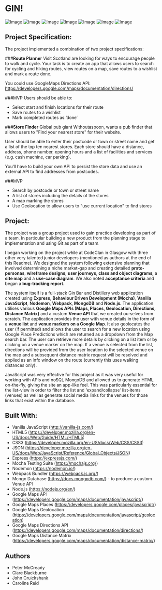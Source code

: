 # **GIN!**    

![Image](/screenshots/1_age_check.png)
![Image](/screenshots/2_geolocation.png)
![Image](/screenshots/3_directions.png)
![Image](/screenshots/4_top_gins.png)
![Image](/screenshots/7_edinburgh_filter.png)
![Image](/screenshots/9_places_predictive_search.png)
![Image](/screenshots/10_bar_API.png)


## Project Specification:

The project implemented a combination of two project specifications:

###**Route Planner**
Visit Scotland are looking for ways to encourage people to walk and cycle. Your task is to create an app that allows users to search for cycling and hiking routes, view routes on a map, save routes to a wishlist and mark a route done.

You could use GoogleMaps Directions API:
https://developers.google.com/maps/documentation/directions/

###MVP
Users should be able to:

* Select start and finish locations for their route
* Save routes to a wishlist
* Mark completed routes as ‘done’


###**Store Finder**
Global pub giant Withoutaspoon, wants a pub finder that allows users to "Find your nearest store" for their website.

User should be able to enter their postcode or town or street name and get a list of the top ten nearest stores. Each store should have a distance, address, phone number, opening hours and a list of facilities and services (e.g. cash machine, car parking).

You'll have to build your own API to persist the store data and use an external API to find addresses from postcodes.

###MVP
* Search by postcode or town or street name
* A list of stores including the details of the stores
* A map marking the stores
* Use Geolocation to allow users to "use current location" to find stores

## Project:    

The project was a group project used to gain practice developing as part of a team. In particular building a new product from the planning stage to implementation and using Git as part of a team.  

I began working on the project while at CodeClan in Glasgow with three other very talented junior developers (mentioned as authors at the end of this Readme). We designed the system following extensive planning that involved determining a niche market-gap and creating detailed **proto-personas**, **wireframe designs**, **user journeys**, **class and object diagrams**, a **site map** and a **use-case diagram**. We also noted **acceptance criteria** and began a **bug-tracking report**.

The system itself is a full-stack Gin Bar and Distillery web application created using **Express**, **Behaviour Driven Development (Mocha)**, **Vanilla JavaScript**, **Nodemon**, **Webpack**, **MongoDB** and **Node.js**. The application utilises various **Google Maps APIs (Maps, Places, Geolocation, Directions, Distance Matrix)** and a custom **Venue API** that we created ourselves from scratch. The application provides the user with venue details in the form of a **venue list** and **venue markers on a Google Map**. It also geolocates the user (if permitted) and allows the user to search for a new location using Google Place Predictions which are returned as a dropdown from the Map search bar. The user can retrieve more details by clicking on a list item or by clicking on a venue marker on the map. If a venue is selected from the list, directions will be provided from the user location to the selected venue on the map and a subsequent distance matrix request will be resolved and applied as an info window on the route (currently this uses walking distances only).

JavaScript was very effective for this project as it was very useful for working with APIs and noSQL MongoDB and allowed us to generate HTML on-the-fly, giving the site an app-like feel. This was particularly essential for the list-view in order to filter the list and 'expand/collapse' list-items (venues) as well as generate social media links for the venues for those links that exist within the database.

## Built With:  
* Vanilla JavaScript (http://vanilla-js.com/)  
* HTML5 (https://developer.mozilla.org/en-US/docs/Web/Guide/HTML/HTML5)  
* CSS3 (https://developer.mozilla.org/en-US/docs/Web/CSS/CSS3)  
* JSON (https://developer.mozilla.org/en-US/docs/Web/JavaScript/Reference/Global_Objects/JSON)  
* Express (https://expressjs.com/)  
* Mocha Testing Suite (https://mochajs.org/)  
* Nodemon (https://nodemon.io/)  
* Webpack Bundler (https://webpack.js.org/)  
* Mongo Database (https://docs.mongodb.com/) - to produce a custom Venue API  
* Node.js (https://nodejs.org/en/)  
* Google Maps API (https://developers.google.com/maps/documentation/javascript/)  
* Google Maps Places (https://developers.google.com/places/javascript/)  
* Google Maps Geolocation (https://developers.google.com/maps/documentation/javascript/geolocation)  
* Google Maps Directions API (https://developers.google.com/maps/documentation/directions/)  
* Google Maps Distance Matrix (https://developers.google.com/maps/documentation/distance-matrix/)  


## Authors  
* Peter McCready  
* Clare Blackburne  
* John Cruickshank  
* Caroline Reid  
